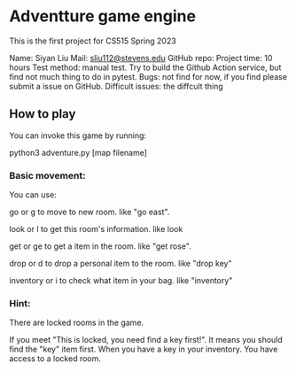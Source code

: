 # Adventture game engine

This is the first project for CS515 Spring 2023

Name: Siyan Liu 
Mail: sliu112@stevens.edu
GitHub repo: 
Project time: 10 hours
Test method: manual test. Try to build the Github Action service, but find not much thing to do in pytest.
Bugs: not find for now, if you find please submit a issue on GitHub.
Difficult issues: the diffcult thing


## How to play
You can invoke this game by running:

python3 adventure.py [map filename] 

### Basic movement:
You can use:

go or g to move to new room. like "go east".

look or l to get this room's information. like look

get or ge to get a item in the room. like "get rose".

drop or d to drop a personal item to the room. like "drop key"

inventory or i to check what item in your bag. like "inventory"

### Hint:
There are locked rooms in the game.

If you meet "This is locked, you need find a key first!". It means you should find the "key" item first. When you have a key in your inventory. You have access to a locked room.



